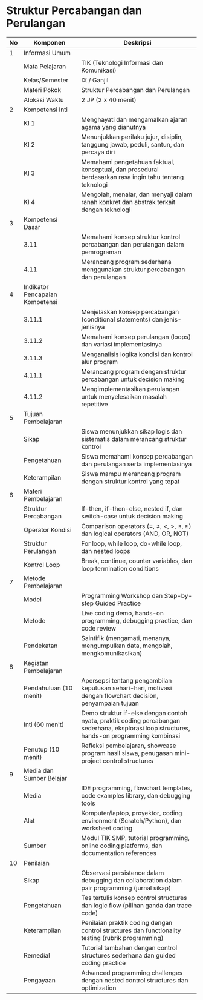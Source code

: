 # Struktur Percabangan dan Perulangan

<table>
<thead><tr class="header"><th>No</th><th>Komponen</th><th>Deskripsi</th></tr></thead>
<tbody>
<tr class="header"><td>1</td><td>Informasi Umum</td><td></td></tr>
<tr><td></td><td>Mata Pelajaran</td><td>TIK (Teknologi Informasi dan Komunikasi)</td></tr>
<tr><td></td><td>Kelas/Semester</td><td>IX / Ganjil</td></tr>
<tr><td></td><td>Materi Pokok</td><td>Struktur Percabangan dan Perulangan</td></tr>
<tr><td></td><td>Alokasi Waktu</td><td>2 JP (2 x 40 menit)</td></tr>
<tr class="header"><td>2</td><td>Kompetensi Inti</td><td></td></tr>
<tr><td></td><td>KI 1</td><td>Menghayati dan mengamalkan ajaran agama yang dianutnya</td></tr>
<tr><td></td><td>KI 2</td><td>Menunjukkan perilaku jujur, disiplin, tanggung jawab, peduli, santun, dan percaya diri</td></tr>
<tr><td></td><td>KI 3</td><td>Memahami pengetahuan faktual, konseptual, dan prosedural berdasarkan rasa ingin tahu tentang teknologi</td></tr>
<tr><td></td><td>KI 4</td><td>Mengolah, menalar, dan menyaji dalam ranah konkret dan abstrak terkait dengan teknologi</td></tr>
<tr class="header"><td>3</td><td>Kompetensi Dasar</td><td></td></tr>
<tr><td></td><td>3.11</td><td>Memahami konsep struktur kontrol percabangan dan perulangan dalam pemrograman</td></tr>
<tr><td></td><td>4.11</td><td>Merancang program sederhana menggunakan struktur percabangan dan perulangan</td></tr>
<tr class="header"><td>4</td><td>Indikator Pencapaian Kompetensi</td><td></td></tr>
<tr><td></td><td>3.11.1</td><td>Menjelaskan konsep percabangan (conditional statements) dan jenis-jenisnya</td></tr>
<tr><td></td><td>3.11.2</td><td>Memahami konsep perulangan (loops) dan variasi implementasinya</td></tr>
<tr><td></td><td>3.11.3</td><td>Menganalisis logika kondisi dan kontrol alur program</td></tr>
<tr><td></td><td>4.11.1</td><td>Merancang program dengan struktur percabangan untuk decision making</td></tr>
<tr><td></td><td>4.11.2</td><td>Mengimplementasikan perulangan untuk menyelesaikan masalah repetitive</td></tr>
<tr class="header"><td>5</td><td>Tujuan Pembelajaran</td><td></td></tr>
<tr><td></td><td>Sikap</td><td>Siswa menunjukkan sikap logis dan sistematis dalam merancang struktur kontrol</td></tr>
<tr><td></td><td>Pengetahuan</td><td>Siswa memahami konsep percabangan dan perulangan serta implementasinya</td></tr>
<tr><td></td><td>Keterampilan</td><td>Siswa mampu merancang program dengan struktur kontrol yang tepat</td></tr>
<tr class="header"><td>6</td><td>Materi Pembelajaran</td><td></td></tr>
<tr><td></td><td>Struktur Percabangan</td><td>If-then, if-then-else, nested if, dan switch-case untuk decision making</td></tr>
<tr><td></td><td>Operator Kondisi</td><td>Comparison operators (=, ≠, <, >, ≤, ≥) dan logical operators (AND, OR, NOT)</td></tr>
<tr><td></td><td>Struktur Perulangan</td><td>For loop, while loop, do-while loop, dan nested loops</td></tr>
<tr><td></td><td>Kontrol Loop</td><td>Break, continue, counter variables, dan loop termination conditions</td></tr>
<tr class="header"><td>7</td><td>Metode Pembelajaran</td><td></td></tr>
<tr><td></td><td>Model</td><td>Programming Workshop dan Step-by-step Guided Practice</td></tr>
<tr><td></td><td>Metode</td><td>Live coding demo, hands-on programming, debugging practice, dan code review</td></tr>
<tr><td></td><td>Pendekatan</td><td>Saintifik (mengamati, menanya, mengumpulkan data, mengolah, mengkomunikasikan)</td></tr>
<tr class="header"><td>8</td><td>Kegiatan Pembelajaran</td><td></td></tr>
<tr><td></td><td>Pendahuluan (10 menit)</td><td>Apersepsi tentang pengambilan keputusan sehari-hari, motivasi dengan flowchart decision, penyampaian tujuan</td></tr>
<tr><td></td><td>Inti (60 menit)</td><td>Demo struktur if-else dengan contoh nyata, praktik coding percabangan sederhana, eksplorasi loop structures, hands-on programming kombinasi</td></tr>
<tr><td></td><td>Penutup (10 menit)</td><td>Refleksi pembelajaran, showcase program hasil siswa, penugasan mini-project control structures</td></tr>
<tr class="header"><td>9</td><td>Media dan Sumber Belajar</td><td></td></tr>
<tr><td></td><td>Media</td><td>IDE programming, flowchart templates, code examples library, dan debugging tools</td></tr>
<tr><td></td><td>Alat</td><td>Komputer/laptop, proyektor, coding environment (Scratch/Python), dan worksheet coding</td></tr>
<tr><td></td><td>Sumber</td><td>Modul TIK SMP, tutorial programming, online coding platforms, dan documentation references</td></tr>
<tr class="header"><td>10</td><td>Penilaian</td><td></td></tr>
<tr><td></td><td>Sikap</td><td>Observasi persistence dalam debugging dan collaboration dalam pair programming (jurnal sikap)</td></tr>
<tr><td></td><td>Pengetahuan</td><td>Tes tertulis konsep control structures dan logic flow (pilihan ganda dan trace code)</td></tr>
<tr><td></td><td>Keterampilan</td><td>Penilaian praktik coding dengan control structures dan functionality testing (rubrik programming)</td></tr>
<tr><td></td><td>Remedial</td><td>Tutorial tambahan dengan control structures sederhana dan guided coding practice</td></tr>
<tr><td></td><td>Pengayaan</td><td>Advanced programming challenges dengan nested control structures dan optimization</td></tr>
</tbody>
</table>